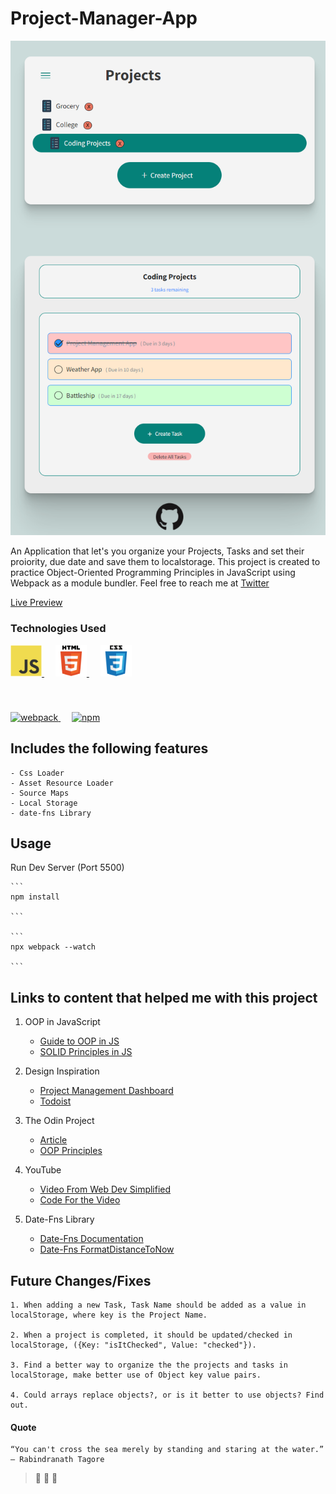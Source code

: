 # Project-Manager-App


![This is an image](https://github.com/hmjatt/hmjatt.github.io/blob/master/images/Project%20mgmt%20app.png)


An Application that let's you organize your Projects, Tasks and set their proiority, due date and save them to localstorage. This project is created to practice Object-Oriented Programming Principles in JavaScript using Webpack as a module bundler. Feel free to reach me at [Twitter](https://twitter.com/hmjatt/)


[Live Preview](https://hmjatt.github.io/Project-Management-App/)


### Technologies Used

<a href="https://developer.mozilla.org/en-US/docs/Web/JavaScript" target="_blank" rel="noreferrer"> <img src="https://raw.githubusercontent.com/devicons/devicon/master/icons/javascript/javascript-original.svg" alt="javascript" width="50" height="50"/> </a>  &emsp;   <a href="https://www.w3.org/html/" target="_blank" rel="noreferrer"> <img src="https://raw.githubusercontent.com/devicons/devicon/master/icons/html5/html5-original-wordmark.svg" alt="html5" width="50" height="50"/> </a>  &emsp;   <a href="https://www.w3schools.com/css/" target="_blank" rel="noreferrer"> <img src="https://raw.githubusercontent.com/devicons/devicon/master/icons/css3/css3-original-wordmark.svg" alt="css3" width="50" height="50"/> </a>


<a href="https://webpack.js.org/" target="_blank" rel="noreferrer"> <img style="margin-top:40px;" src="https://raw.githubusercontent.com/webpack/media/master/logo/logo-on-dark-bg.svg" alt="webpack" width="180" height="100"/> </a>  &emsp;   <a href="https://www.npmjs.com/" target="_blank" rel="noreferrer"> <img style="margin-top:20px;" src="https://raw.githubusercontent.com/npm/logos/master/npm%20logo/npm-logo-red.svg" alt="npm" width="120" height="70"/> </a>


## Includes the following features

    - Css Loader
    - Asset Resource Loader
    - Source Maps
	- Local Storage
	- date-fns Library

## Usage

Run Dev Server (Port 5500)

    ```
    npm install

    ```

    ```
    npx webpack --watch

    ```

## Links to content that helped me with this project

1. OOP in JavaScript
    - [Guide to OOP in JS](https://betterprogramming.pub/object-oriented-programming-in-javascript-b3bda28d3e81)
    - [SOLID Principles in JS](https://thefullstack.xyz/solid-javascript/) 

2. Design Inspiration
    - [Project Management Dashboard](https://dribbble.com/shots/18048975-Project-Management-Dashboard)
    - [Todoist](https://en.todoist.com/)

3. The Odin Project
    - [Article](https://www.theodinproject.com/lessons/node-path-javascript-todo-list)
    - [OOP Principles](https://www.theodinproject.com/lessons/node-path-javascript-oop-principles)

4. YouTube 
    - [Video From Web Dev Simplified](https://www.youtube.com/watch?v=W7FaYfuwu70)
    - [Code For the Video](https://github.com/kevin-powell/todo-list-collab/tree/master/javascript-finished)

5. Date-Fns Library
	- [Date-Fns Documentation](https://date-fns.org/v2.14.0/docs/Getting-Started)
	- [Date-Fns FormatDistanceToNow](https://date-fns.org/v2.14.0/docs/formatDistanceToNow)



## Future Changes/Fixes

	1. When adding a new Task, Task Name should be added as a value in localStorage, where key is the Project Name.

	2. When a project is completed, it should be updated/checked in localStorage, ({Key: "isItChecked", Value: "checked"}).

	3. Find a better way to organize the the projects and tasks in localStorage, make better use of Object key value pairs.

	4. Could arrays replace objects?, or is it better to use objects? Find out.


#### Quote

    “You can't cross the sea merely by standing and staring at the water.”
    — Rabindranath Tagore
>  	
> :ghost: :ocean: :love_you_gesture:
